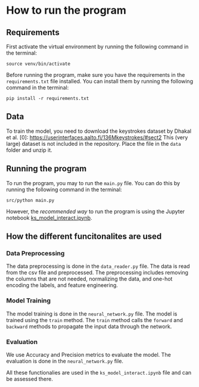 # How to run the program

## Requirements
First activate the virtual environment by running the following command in the terminal: 

```source venv/bin/activate```

Before running the program, make sure you have the requirements in the `requirements.txt` file installed. You can install them by running the following command in the terminal: 

```pip install -r requirements.txt```

## Data
To train the model, you need to download the keystrokes dataset by Dhakal et al. [0]: https://userinterfaces.aalto.fi/136Mkeystrokes/#sect2
This (very large) dataset is not included in the repository. Place the file in the `data` folder and unzip it.

## Running the program
To run the program, you may to run the `main.py` file. You can do this by running the following command in the terminal: 

```src/python main.py```

However, the *recommended way* to run the program is using the Jupyter notebook [ks_model_interact.ipynb](..%2Fsrc%2Fks_model_interact.ipynb).

## How the different funcitonalites are used
### Data Preprocessing
The data preprocessing is done in the `data_reader.py` file. The data is read from the csv file and preprocessed. 
The preprocessing includes removing the columns that are not needed, normalizing the data, and one-hot encoding the labels, and feature engineering. 

### Model Training
The model training is done in the `neural_network.py` file. The model is trained using the `train` method.
The `train` method calls the `forward` and `backward` methods to propagate the input data through the network.

### Evaluation
We use Accuracy and Precision metrics to evaluate the model. The evaluation is done in the `neural_network.py` file.

All these functionalies are used in the `ks_model_interact.ipynb` file and can be assessed there.


